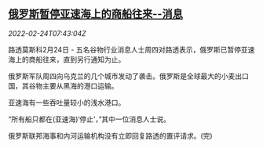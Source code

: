 <!--1645689662000-->
[俄罗斯暂停亚速海上的商船往来--消息](https://cn.reuters.com/article/russia-suspends-azov-vessels-0224-thur-idCNKBS2KT0RG)
------

<div><i>2022-02-24T07:43:04Z</i></div><p>路透莫斯科2月24日 - 五名谷物行业消息人士周四对路透表示，俄罗斯已暂停亚速海上的商船往来，直到另行通知为止。</p><p>俄罗斯军队周四向乌克兰的几个城市发动了袭击。俄罗斯是全球最大的小麦出口国，其谷物主要从黑海的港口运输。</p><p>亚速海有一些吞吐量较小的浅水港口。</p><p>“所有船只都在(亚速海)‘停止’，”其中一位消息人士说。</p><p>俄罗斯联邦海事和内河运输机构没有立即回复路透的置评请求。(完)</p>
